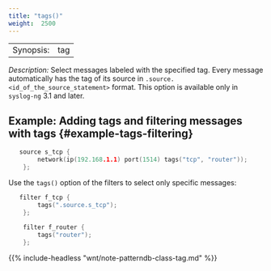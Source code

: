 ```yaml
---
title: "tags()"
weight:  2500
---
```

<!-- DISCLAIMER: This file is based on the syslog-ng Open Source Edition documentation https://github.com/balabit/syslog-ng-ose-guides/commit/2f4a52ee61d1ea9ad27cb4f3168b95408fddfdf2 and is used under the terms of The syslog-ng Open Source Edition Documentation License. The file has been modified by Axoflow. -->

|           |     |
| --------- | --- |
| Synopsis: | tag |

*Description:* Select messages labeled with the specified tag. Every message automatically has the tag of its source in `.source.<id_of_the_source_statement>` format. This option is available only in `syslog-ng` 3.1 and later.


## Example: Adding tags and filtering messages with tags {#example-tags-filtering}

```c
   source s_tcp {
        network(ip(192.168.1.1) port(1514) tags("tcp", "router"));
    };
```

Use the `tags()` option of the filters to select only specific messages:

```c
   filter f_tcp {
        tags(".source.s_tcp");
    };
    
    filter f_router {
        tags("router");
    };
```


{{% include-headless "wnt/note-patterndb-class-tag.md" %}}
